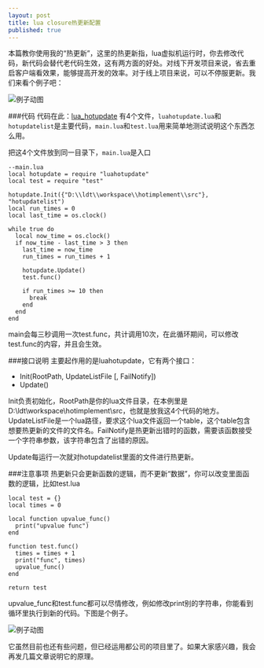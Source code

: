```yaml
---
layout: post
title: lua closure热更新配置
published: true
---
```





本篇教你使用我的“热更新”，这里的热更新指，lua虚拟机运行时，你去修改代码，新代码会替代老代码生效，这有两方面的好处。对线下开发项目来说，省去重启客户端看效果，能够提高开发的效率。对于线上项目来说，可以不停服更新。我们来看个例子吧：

![例子动图]({{site.baseurl}}/images/hotupdate-example.gif)



###代码
代码在此：[lua_hotupdate](https://github.com/asqbtcupid/lua_hotupdate)
有4个文件，`luahotupdate.lua`和`hotupdatelist`是主要代码，`main.lua`和`test.lua`用来简单地测试说明这个东西怎么用。


把这4个文件放到同一目录下，`main.lua`是入口

	--main.lua
    local hotupdate = require "luahotupdate"
    local test = require "test"
    
    hotupdate.Init({"D:\\ldt\\workspace\\hotimplement\\src"}, "hotupdatelist")
    local run_times = 0
    local last_time = os.clock()
    
    while true do
      local now_time = os.clock()
      if now_time - last_time > 3 then
        last_time = now_time
        run_times = run_times + 1
        
        hotupdate.Update()
        test.func()
        
        if run_times >= 10 then
          break
        end
      end
    end

main会每三秒调用一次test.func，共计调用10次，在此循环期间，可以修改test.func的内容，并且会生效。
    
###接口说明
主要起作用的是luahotupdate，它有两个接口：

- Init(RootPath, UpdateListFile [, FailNotify])
- Update()

Init负责初始化，RootPath是你的lua文件目录，在本例里是D:\\ldt\\workspace\\hotimplement\\src，也就是放我这4个代码的地方。UpdateListFile是一个lua路径，要求这个lua文件返回一个table，这个table包含想要热更新的文件的文件名。FailNotify是热更新出错时的函数，需要该函数接受一个字符串参数，该字符串包含了出错的原因。

Update每运行一次就对hotupdatelist里面的文件进行热更新。


###注意事项
热更新只会更新函数的逻辑，而不更新“数据”，你可以改变里面函数的逻辑，比如test.lua

    local test = {}
    local times = 0
    
    local function upvalue_func()
      print("upvalue func")
    end
    
    function test.func()
      times = times + 1
      print("func", times)
      upvalue_func()
    end
    
    return test
    
upvalue_func和test.func都可以尽情修改，例如修改print别的字符串，你能看到循环里执行到新的代码。下图是个例子。


![例子动图]({{site.baseurl}}/images/hotupdate-example.gif)

它虽然目前也还有些问题，但已经运用都公司的项目里了。如果大家感兴趣，我会再发几篇文章说明它的原理。
